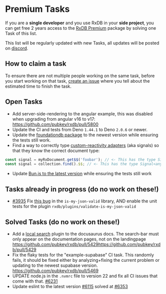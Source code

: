# Premium Tasks

If you are a **single developer** and you use RxDB in your **side project**, you can get free 2 years access to the [RxDB Premium](https://rxdb.info/premium) package by solving one Task of this list.

This list will be regularly updated with new Tasks, all updates will be posted on [discord](https://rxdb.info/chat).

## How to claim a task

To ensure there are not multiple people working on the same task, before you start working on that task, [create an issue](https://github.com/pubkey/rxdb/issues/new) where you tell about the estimated time to finish the task.

## Open Tasks

- Add server-side-rendering to the angular example, this was disabled when upgrading from angular v16 to v17: https://github.com/pubkey/rxdb/pull/5800
- Update the CI and tests from Deno `1.44.1` to Deno `2.0.6` or newer.
- Update the [foundationdb package](https://github.com/search?q=repo%3Apubkey%2Frxdb+%22npm%20install%20foundationdb%22+path%3A.github%2Fworkflows%2Fmain.yml&type=code) to the newest version while ensuring the tests still work.
- Find a way to correctly type [custom-reactivity adapters](https://rxdb.info/reactivity.html) (aka signals) so that they know the correct document type:
```ts
const signal = myRxDocument.get$$('foobar'); // <- This has the type Signal<any> but should have Signal<MyDocumentType>
const signal = collection.find().$$; // <- This has the type Signal<any[]> but should have Signal<MyDocumentType[]>
```
- Update [Bun.js to the latest version](https://github.com/pubkey/rxdb/blob/master/.github/workflows/main.yml#L843) while ensuring the tests still work

## Tasks already in progress (do no work on these!)

- [#3935](https://github.com/pubkey/rxdb/pull/3935) Fix [this bug](https://github.com/mafintosh/is-my-json-valid/pull/192) in the `is-my-json-valid` library, AND enable the unit tests for the plugin `rxdb/plugins/validate-is-my-json-valid`

## Solved Tasks (do no work on these!)

- Add a [local search](https://github.com/cmfcmf/docusaurus-search-local) plugin to the docusaurus docs. The search-bar must only appear on the documentation pages, not on the landingpage https://github.com/pubkey/rxdb/pull/5429https://github.com/pubkey/rxdb/pull/5429
- Fix the flaky tests for the "example-supabase" CI task. This randomly fails, it should be fixed either by analyzing+fixing the current problem or updating to the newest supabase version. https://github.com/pubkey/rxdb/pull/5469
- UPDATE node.js in the `.nvmrc` file to version 22 and fix all CI issues that come with that. [#6231](https://github.com/pubkey/rxdb/pull/6231)
- Update eslint to the latest version [#6115](https://github.com/pubkey/rxdb/pull/6115) solved at [#6353](https://github.com/pubkey/rxdb/pull/6353)
